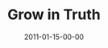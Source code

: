 ---
layout: message
category: message
series: "Grow Up"
title: "Grow in Truth"
date: 2011-01-15-00-00
message_id: 653
audio: "http://s3.amazonaws.com/crossroadsaudiomessages/Power_of_a_Plan.mp3"
audio-duration: "38:58"
audio: "http://s3.amazonaws.com/crossroadsaudiomessages/growup03.mp3"
audio-duration: "34:44"
program: "http://s3.amazonaws.com/crossroads-media/media/legacy/documents/01_15-16_11Program.pdf"
description: "Brian Tome talks about what it looks like to bend your life to the truth found in the Bible."
video: "https://s3.amazonaws.com/crossroadsvideomessages/growup03.mp4"
video-duration: "34:49"
video-image: "http://s3.amazonaws.com/crossroads-media/images/legacy/content/growup03_still.jpg"
explicit: false
---